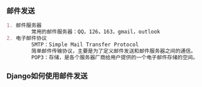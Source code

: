 ### 邮件发送

~~~markdown
1. 邮件服务器
		常用的邮件服务器：QQ，126，163，gmail，outlook
2. 电子邮件协议
		SMTP：Simple Mail Transfer Protocol
		简单邮件传输协议，主要是为了定义邮件发送和邮件服务器之间的通信。
		POP3：存储，是各个服务器厂商给用户提供的一个电子邮件存储的空间。
~~~

### Django如何使用邮件发送

~~~python

~~~

